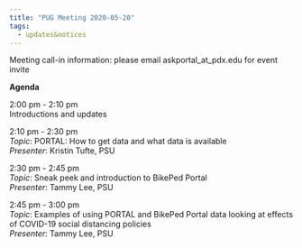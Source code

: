 ```yaml
---
title: "PUG Meeting 2020-05-20"
tags:
  - updates&notices
---
```


Meeting call-in information: please email askportal_at_pdx.edu for event invite

**Agenda**

2:00 pm - 2:10 pm  
Introductions and updates  

2:10 pm - 2:30 pm  
_Topic_: PORTAL: How to get data and what data is available  
_Presenter_: Kristin Tufte, PSU  

2:30 pm - 2:45 pm  
_Topic_: Sneak peek and introduction to BikePed Portal  
_Presenter_: Tammy Lee, PSU  

2:45 pm - 3:00 pm  
_Topic_: Examples of using PORTAL and BikePed Portal data looking at effects of COVID-19 social distancing policies  
_Presenter_: Tammy Lee, PSU

